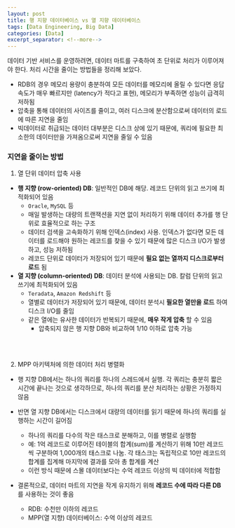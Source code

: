 ```yaml
---
layout: post
title: 행 지향 데이터베이스 vs 열 지향 데이터베이스
tags: [Data Engineering, Big Data]
categories: [Data]
excerpt_separator: <!--more-->
---
```

데이터 기반 서비스를 운영하려면, 데이터 마트를 구축하여 초 단위로 처리가 이루어져야 한다. 처리 시간을 줄이는 방법들을 정리해 보았다.<!--more-->

- RDB의 경우 메모리 용량이 충분하여 모든 데이터를 메모리에 올릴 수 있다면 응답 속도가 매우 빠르지만 (latency가 적다고 표현), 메모리가 부족하면 성능이 급격히 저하됨
- 압축을 통해 데이터의 사이즈를 줄이고, 여러 디스크에 분산함으로써 데이터의 로드에 따른 지연을 줄임
- 빅데이터로 취급되는 데이터 대부분은 디스크 상에 있기 때문에, 쿼리에 필요한 최소한의 데이터만을 가져옴으로써 지연을 줄일 수 있음

### 지연을 줄이는 방법
1. 열 단위 데이터 압축 사용
  - **행 지향 (row-oriented) DB**: 일반적인 DB에 해당. 레코드 단위의 읽고 쓰기에 최적화되어 있음
    - `Oracle`, `MySQL` 등
    - 매일 발생하는 대량의 트랜잭션을 지연 없이 처리하기 위해 데이터 추가를 행 단위로 효율적으로 하는 구조
    - 데이터 검색을 고속화하기 위해 인덱스(index) 사용. 인덱스가 없다면 모든 데이터를 로드해야 원하는 레코드를 찾을 수 있기 때문에 많은 디스크 I/O가 발생하고, 성능 저하됨
    - 레코드 단위로 데이터가 저장되어 있기 때문에 **필요 없는 열까지 디스크로부터 로드** 됨
  - **열 지향 (column-oriented) DB**: 데이터 분석에 사용되는 DB. 칼럼 단위의 읽고 쓰기에 최적화되어 있음
    - `Teradata`, `Amazon Redshift` 등
    - 열별로 데이터가 저장되어 있기 때문에, 데이터 분석시 **필요한 열만을 로드** 하여 디스크 I/O를 줄임
    - 같은 열에는 유사한 데이터가 반복되기 때문에, **매우 작게 압축** 할 수 있음
        - 압축되지 않은 행 지향 DB와 비교하여 1/10 이하로 압축 가능
<br>
<br>

2. MPP 아키텍처에 의한 데이터 처리 병렬화
  - 행 지향 DB에서는 하나의 쿼리를 하나의 스레드에서 실행. 각 쿼리는 충분히 짧은 시간에 끝나는 것으로 생각하므로, 하나의 쿼리를 분산 처리하는 상황은 가정하지 않음
  - 반면 열 지향 DB에서는 디스크에서 대량의 데이터를 읽기 때문에 하나의 쿼리를 실행하는 시간이 길어짐
    - 하나의 쿼리를 다수의 작은 태스크로 분해하고, 이를 병렬로 실행함
    - 예: 1억 레코드로 이루어진 테이블의 합계(sum)를 계산하기 위해 10만 레코드씩 구분하여 1,000개의 태스크로 나눔. 각 태스크는 독립적으로 10만 레코드의 합계를 집계해 마지막에 결과를 모아 총 합계를 계산
    - 이런 방식 때문에 스몰 데이터보다는 수억 레코드 이상의 빅 데이터에 적합함

- 결론적으로, 데이터 마트의 지연을 작게 유지하기 위해 **레코드 수에 따라 다른 DB** 를 사용하는 것이 좋음
  - RDB: 수천만 이하의 레코드
  - MPP(열 지향) 데이터베이스: 수억 이상의 레코드
